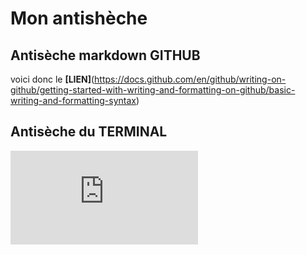 # Mon antishèche

## Antisèche markdown GITHUB

voici donc le **[LIEN]**(https://docs.github.com/en/github/writing-on-github/getting-started-with-writing-and-formatting-on-github/basic-writing-and-formatting-syntax)

## Antisèche du TERMINAL

![terminal](https://github.com/hugowoille/Cheat-sheets/blob/master/images/aide-memoire-terminal.pdf)